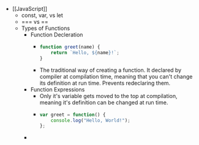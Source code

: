 - [[JavaScript]]
	- const, var, vs let
	- === vs ==
	- Types of Functions
		- Function Decleration
			- ```js
			  function greet(name) {
			      return `Hello, ${name}!`;
			  }
			  ```
			- The traditional way of creating a function. It declared by compiler at compilation time, meaning that you can't change its definition at run time. Prevents redeclaring them.
		- Function Expressions
			- Only it's variable gets moved to the top at compilation, meaning it's definition can be changed at run time.
			- ```js
			  var greet = function() {
			      console.log("Hello, World!");
			  };
			  ```
		-